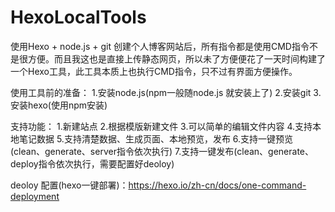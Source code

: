 # HexoLocalTools
使用Hexo + node.js + git 创建个人博客网站后，所有指令都是使用CMD指令不是很方便。而且我这也是直接上传静态网页，所以未了方便便花了一天时间构建了一个Hexo工具，此工具本质上也执行CMD指令，只不过有界面方便操作。

使用工具前的准备：
1.安装node.js(npm一般随node.js 就安装上了)
2.安装git
3.安装hexo(使用npm安装)


支持功能：
1.新建站点
2.根据模版新建文件
3.可以简单的编辑文件内容
4.支持本地笔记数据
5.支持清楚数据、生成页面、本地预览，发布
6.支持一键预览(clean、generate、server指令依次执行)
7.支持一键发布(clean、generate、deploy指令依次执行，需要配置好deoloy)

deoloy 配置(hexo一键部署)：https://hexo.io/zh-cn/docs/one-command-deployment
